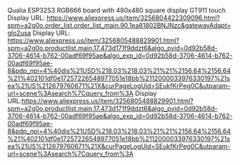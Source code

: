 Qualia ESP32S3 RGB666 board with 480x480 square display GT911 touch
Display URL: https://www.aliexpress.us/item/3256804422309096.html?spm=a2g0o.order_list.order_list_main.90.1ea81802BNJNzc&gatewayAdapt=glo2usa
Display URL: https://www.aliexpress.us/item/3256805488829901.html?spm=a2g0o.productlist.main.17.473d171f9ddzt6&algo_pvid=0d92b58d-3706-4614-b762-00adf69f95ae&algo_exp_id=0d92b58d-3706-4614-b762-00adf69f95ae-8&pdp_npi=4%40dis%21USD%218.03%218.03%21%21%2156.64%2156.64%21%402101df0e17257226548977051e18bb%2112000033976330197%21sea%21US%212679760671%21X&curPageLogUid=SEukfKrPeg0C&utparam-url=scene%3Asearch%7Cquery_from%3A
Display URL:https://www.aliexpress.us/item/3256805488829901.html?spm=a2g0o.productlist.main.17.473d171f9ddzt6&algo_pvid=0d92b58d-3706-4614-b762-00adf69f95ae&algo_exp_id=0d92b58d-3706-4614-b762-00adf69f95ae-8&pdp_npi=4%40dis%21USD%218.03%218.03%21%21%2156.64%2156.64%21%402101df0e17257226548977051e18bb%2112000033976330197%21sea%21US%212679760671%21X&curPageLogUid=SEukfKrPeg0C&utparam-url=scene%3Asearch%7Cquery_from%3A